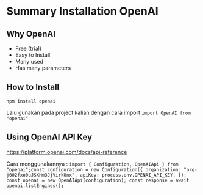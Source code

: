 # Summary Installation OpenAI

## Why OpenAI

- Free (trial)
- Easy to Install
- Many used
- Has many parameters

## How to Install

`npm install openai`

Lalu gunakan pada project kalian dengan cara import
`import OpenAI from "openai"`

## Using OpenAI API Key

https://platform.openai.com/docs/api-reference

Cara menggunakannya :
`import { Configuration, OpenAIApi } from "openai";const configuration = new Configuration({
    organization: "org-j002fxo0uJSXHm3JjVirkUnx",
    apiKey: process.env.OPENAI_API_KEY,
});
const openai = new OpenAIApi(configuration);
const response = await openai.listEngines();`
